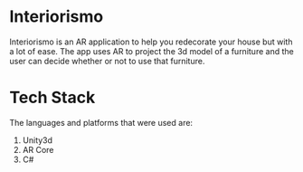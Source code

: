 # Interiorismo
Interiorismo is an AR application to help you redecorate your house but with a lot of ease.
The app uses AR to project the 3d model of a furniture and the user can decide whether or not to use that furniture.

# Tech Stack
The languages and platforms that were used are:
1. Unity3d
2. AR Core
3. C#
